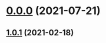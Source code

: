 # [0.0.0](https://github.com/AlexRogalskiy/java-patterns/compare/v1.0.1...v0.0.0) (2021-07-21)



## [1.0.1](https://github.com/AlexRogalskiy/java-patterns/compare/1.0.1...v1.0.1) (2021-02-18)



